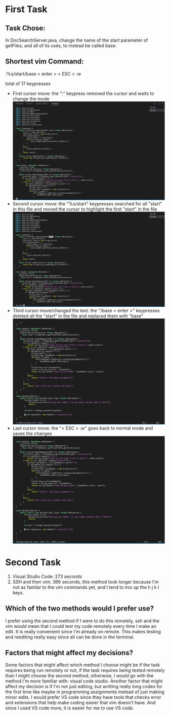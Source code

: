 # First Task
## Task Chose: 
In DocSearchServer.java, change the name of the start parameter of getFiles, and all of its uses, to instead be called base.
## Shortest vim Command:
:%s/start/base < enter > < ESC > :w

total of 17 keypresses
- First cursor move:
the ":" keypress removed the cursor and waits to change the mode
![image](vimcoloncmd.png)
- Second cursor move:
the "%s/start" keypresses searched for all "start" in this file and moved the cursor to highlight the first "start" in the file
![image](vim2.png)
- Third cursor move/changed the text:
the "/base < enter >" keypresses deleted all the "start" in the file and replaced them with "base"
![image](vim3.png)
- Last cursor move:
the "< ESC > :w" goes back to normal mode and saves the changes
![image](vim4.png)

# Second Task
1. Visual Studio Code: 273 seconds 
2. SSH and then vim: 366 seconds, this method took longer because I'm not as familar to the vim commands yet, and I tend to mix up the h j k l keys.

## Which of the two methods would I prefer use?
I prefer using the second method if I were to do this remotely, ssh and the vim would mean that I could test my code remotely every time I make an edit. It is really convenient since I'm already on remote. This makes testing and reediting really easy since all can be done in the terminal.

## Factors that might affect my decisions?
Some factors that might affect which method I choose might be if the task requires being run remotely or not, if the task requires being tested remotely than I might choose the second method, otherwise, I would go with the method I'm more familiar with: visual code studio. Another factor that might affect my decision is if I'm not just editing, but writting really long codes for the first time like maybe in programming assignments instead of just making minor edits. I would prefer VS code since they have tools that checks error and extensions that help make coding easier that vim doesn't have. And since I used VS code more, it is easier for me to use VS code. 
